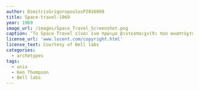 ```yaml
---
author: DimitrisGrigoropoulosP2016099
title: Space-travel-1969
year: 1969
image_url: /images/Space_Travel_Screenshot.png 
caption: ‘To Space Travel είναι ένα πρώιμο βιντεοπαιχνίδι που αναπτύχτηκε από τον Ken Thompson το 1969 και προσομοιώνει τα ταξίδια στο ηλιακό σύστημα .Ο παίκτης πετά το πλοίο του γύρω από ένα δισδιάστατο μοντέλο κλίμακας του ηλιακού συστήματος χωρίς στόχους εκτός από την προσπάθεια προσγείωσης  σε διαφόρους πλανήτες και φεγγάρια . Το παιχνίδι αναπτύχτηκε στο Bell labs , ως μέρος της μεταφοράς του παιχνιδιού στο PDP-7,ο Thompson ανέπτυξε  το δικό του λειτουργικό σύστημα το οποίο αργότερα σχημάτισε το πυρήνα του λειτουργικού συστήματος Unix’
license_url: 'www.lucent.com/copyright.html' 
license_text: Courtesy of Bell labs 
categories:
  - archetypes
tags:
  - unix 
  - Ken Thompson
  - Bell labs
---
```


